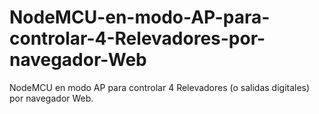 # NodeMCU-en-modo-AP-para-controlar-4-Relevadores-por-navegador-Web
NodeMCU en modo AP para controlar 4 Relevadores (o salidas digitales) por navegador Web.

